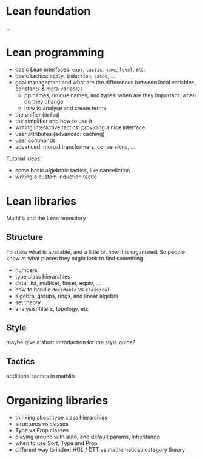 Lean foundation
===============

...

Lean programming
================

 * basic Lean interfaces: `expr`, `tactic`, `name`, `level`, etc.
 * basic tactics: `apply`, `induction`, `cases`, ...
 * goal management and what are the differences between local variables, constants & meta variables
   * pp names, unique names, and types: when are they important, when do they change
   * how to analyse and create terms
 * the unifier (`defeq`)
 * the simplifier and how to use it
 * writing interactive tactics: providing a nice interface
 * user attributes (advanced: caching)
 * user commands
 * advanced: monad transformers, conversions, ...

Tutorial ideas:
 * some basic algebraic tactics, like cancellation
 * writing a custom induction tactic

Lean libraries
==============

Mathlib and the Lean repository

Structure
---------

To show what is available, and a little bit how it is organizied. So people know at what places they
might look to find something.

 * numbers
 * type class hierarchies
 * data: list, multiset, finset, equiv, ...
 * how to handle `decidable` vs `classical`
 * algebra: groups, rings, and linear algebra
 * set theory
 * analysis: filters, topology, etc

Style
-----

maybe give a short introduction for the style guide?

Tactics
-------

additional tactics in mathlib


Organizing libraries
====================

 * thinking about type class hierarchies
 * structures vs classes
 * Type vs Prop classes
 * playing around with auto, and default params, inheritance
 * when to use Sort, Type and Prop
 * different way to index: HOL / DTT vs mathematics / category theory

